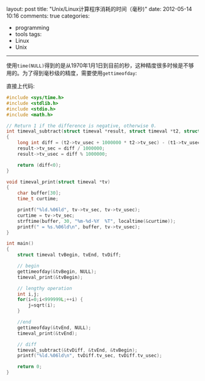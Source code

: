 layout: post
title: "Unix/Linux计算程序消耗的时间（毫秒)"
date: 2012-05-14 10:16
comments: true
categories: 
  - programming
  - tools
tags: 
  - Linux
  - Unix
---

使用`time(NULL)`得到的是从1970年1月1日到目前的秒，这种精度很多时候是不够用的。为了得到毫秒级的精度，需要使用`gettimeofday`:

直接上代码: 

<!--more-->

```cpp
#include <sys/time.h>
#include <stdlib.h>
#include <stdio.h>
#include <math.h>

// Return 1 if the difference is negative, otherwise 0.  
int timeval_subtract(struct timeval *result, struct timeval *t2, struct timeval *t1)
{
    long int diff = (t2->tv_usec + 1000000 * t2->tv_sec) - (t1->tv_usec + 1000000 * t1->tv_sec);
    result->tv_sec = diff / 1000000;
    result->tv_usec = diff % 1000000;

    return (diff<0);
}

void timeval_print(struct timeval *tv)
{
    char buffer[30];
    time_t curtime;

    printf("%ld.%06ld", tv->tv_sec, tv->tv_usec);
    curtime = tv->tv_sec;
    strftime(buffer, 30, "%m-%d-%Y  %T", localtime(&curtime));
    printf(" = %s.%06ld\n", buffer, tv->tv_usec);
}

int main()
{
    struct timeval tvBegin, tvEnd, tvDiff;

    // begin
    gettimeofday(&tvBegin, NULL);
    timeval_print(&tvBegin);

    // lengthy operation
    int i,j;
    for(i=0;i<999999L;++i) {
        j=sqrt(i);
    }

    //end
    gettimeofday(&tvEnd, NULL);
    timeval_print(&tvEnd);

    // diff
    timeval_subtract(&tvDiff, &tvEnd, &tvBegin);
    printf("%ld.%06ld\n", tvDiff.tv_sec, tvDiff.tv_usec);

    return 0;
}
```
